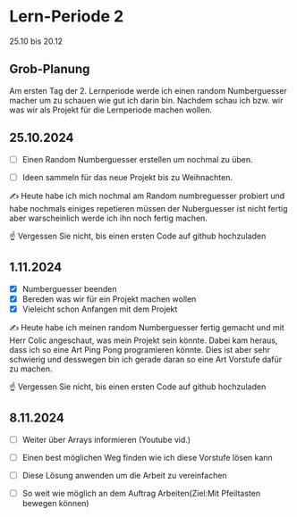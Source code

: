 # Lern-Periode 2

25.10 bis 20.12

## Grob-Planung

Am ersten Tag der 2. Lernperiode werde ich einen random Numberguesser macher um zu schauen wie gut ich darin bin. Nachdem schau ich bzw. wir was wir als Projekt für die Lernperiode machen wollen.
## 25.10.2024


- [ ] Einen Random Numberguesser erstellen um nochmal zu üben.
- [ ] Ideen sammeln für das neue Projekt bis zu Weihnachten.


✍️ Heute habe ich mich nochmal am Random numbreguesser probiert und habe nochmals einiges repetieren müssen der Nuberguesser ist nicht fertig aber warscheinlich werde ich ihn noch fertig machen.


☝️ Vergessen Sie nicht, bis einen ersten Code auf github hochzuladen

## 1.11.2024

- [x] Numberguesser beenden 
- [x] Bereden was wir für ein Projekt machen wollen
- [x] Vieleicht schon Anfangen mit dem Projekt

✍️ Heute habe ich meinen random Numberguesser fertig gemacht und mit Herr Colic angeschaut, was mein Projekt sein könnte. Dabei kam heraus, dass ich so eine Art Ping Pong programieren könnte. Dies ist aber sehr schwierig und desswegen bin ich gerade daran so eine Art Vorstufe dafür zu machen.

☝️ Vergessen Sie nicht, bis einen ersten Code auf github hochzuladen

## 8.11.2024

-[ ] Weiter über Arrays informieren (Youtube vid.)
-[ ] Einen best möglichen Weg finden wie ich diese Vorstufe lösen kann
-[ ] Diese Lösung anwenden um die Arbeit zu vereinfachen 
-[ ] So weit wie möglich an dem Auftrag Arbeiten(Ziel:Mit Pfeiltasten bewegen können)

